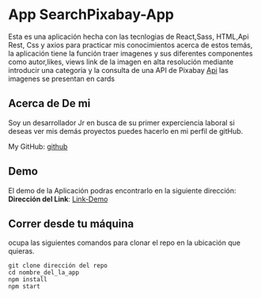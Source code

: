 # App SearchPixabay-App

Esta es una aplicación hecha con las tecnlogias de React,Sass, HTML,Api Rest, Css y axios para practicar mis conocimientos acerca de estos temás, la aplicación tiene la función traer imagenes y sus diferentes componentes como autor,likes, views link de la imagen en alta resolución mediante introducir una categoria y la consulta de una API de Pixabay [Api](https://pixabay.com/api/docs/) las imagenes se presentan en cards

## Acerca de De mi

Soy un desarrollador Jr en busca de su primer experciencia laboral si deseas ver mis demás proyectos puedes hacerlo en mi perfil de gitHub.

My GitHub: [github](https://github.com/UrielBm)

## Demo

El demo de la Aplicación podras encontrarlo en la siguiente dirección:
**Dirección del Link**: [Link-Demo](https://search-images.vercel.app/)

## Correr desde tu máquina

ocupa las siguientes comandos para clonar el repo en la ubicación que quieras.

```
git clone dirección del repo
cd nombre_del_la_app
npm install
npm start

```
